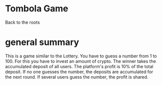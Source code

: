 # Tombola Game

Back to the roots

# general summary

This is a game similar to the Lottery. You have to guess a number from 1 to 100. For this you have to invest an amount of crypto. The winner takes the accumulated deposit of all users.
The platform's profit is 10% of the total deposit.
If no one guesses the number, the deposits are accumulated for the next round.
If several users guess the number, the profit is shared.
